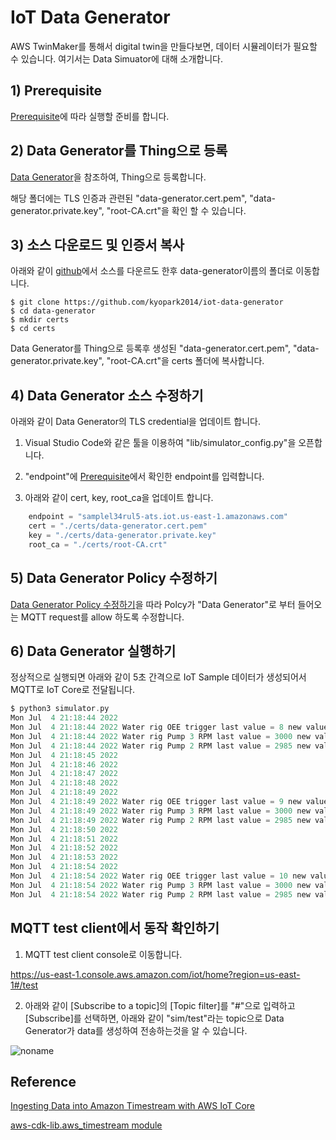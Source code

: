 # IoT Data Generator 

AWS TwinMaker를 통해서 digital twin을 만들다보면, 데이터 시뮬레이터가 필요할 수 있습니다. 여기서는 Data Simuator에 대해 소개합니다. 

## 1) Prerequisite

[Prerequisite](https://github.com/kyopark2014/iot-data-generator/blob/main/prerequisite.md)에 따라 실행할 준비를 합니다.
 
## 2) Data Generator를 Thing으로 등록

[Data Generator](https://github.com/kyopark2014/iot-data-generator/blob/main/registration.md)을 참조하여, Thing으로 등록합니다.

해당 폴더에는 TLS 인증과 관련된 "data-generator.cert.pem", "data-generator.private.key", "root-CA.crt"을 확인 할 수 있습니다. 

## 3) 소스 다운로드 및 인증서 복사

아래와 같이 [github](https://github.com/kyopark2014/iot-data-generator)에서 소스를 다운르도 한후 data-generator이름의 폴더로 이동합니다.

```
$ git clone https://github.com/kyopark2014/iot-data-generator
$ cd data-generator
$ mkdir certs
$ cd certs
```

Data Generator를 Thing으로 등록후 생성된 "data-generator.cert.pem", "data-generator.private.key", "root-CA.crt"을 certs 폴더에 복사합니다. 

## 4) Data Generator 소스 수정하기 

아래와 같이 Data Generator의 TLS credential을 업데이트 합니다. 

1) Visual Studio Code와 같은 툴을 이용하여 "lib/simulator_config.py"을 오픈합니다.

2) "endpoint"에 [Prerequisite](https://github.com/kyopark2014/iot-data-generator/blob/main/prerequisite.md)에서 확인한 endpoint를 입력합니다.

3) 아래와 같이 cert, key, root_ca을 업데이트 합니다.


```java
    endpoint = "samplel34rul5-ats.iot.us-east-1.amazonaws.com"
    cert = "./certs/data-generator.cert.pem"
    key = "./certs/data-generator.private.key"
    root_ca = "./certs/root-CA.crt"
```    

## 5) Data Generator Policy 수정하기

[Data Generator Policy 수정하기](https://github.com/kyopark2014/iot-data-generator/blob/main/policy.md)을 따라 Polcy가 "Data Generator"로 부터 들어오는 MQTT request를 allow 하도록 수정합니다. 

## 6) Data Generator 실행하기 

정상적으로 실행되면 아래와 같이 5초 간격으로 IoT Sample 데이터가 생성되어서 MQTT로 IoT Core로 전달됩니다. 

```c
$ python3 simulator.py
Mon Jul  4 21:18:44 2022
Mon Jul  4 21:18:44 2022 Water rig OEE trigger last value = 8 new value = 9
Mon Jul  4 21:18:44 2022 Water rig Pump 3 RPM last value = 3000 new value = 3000.0
Mon Jul  4 21:18:44 2022 Water rig Pump 2 RPM last value = 2985 new value = 2985.0
Mon Jul  4 21:18:45 2022
Mon Jul  4 21:18:46 2022
Mon Jul  4 21:18:47 2022
Mon Jul  4 21:18:48 2022
Mon Jul  4 21:18:49 2022
Mon Jul  4 21:18:49 2022 Water rig OEE trigger last value = 9 new value = 10
Mon Jul  4 21:18:49 2022 Water rig Pump 3 RPM last value = 3000 new value = 3000.0
Mon Jul  4 21:18:49 2022 Water rig Pump 2 RPM last value = 2985 new value = 2985.4582583995502
Mon Jul  4 21:18:50 2022
Mon Jul  4 21:18:51 2022
Mon Jul  4 21:18:52 2022
Mon Jul  4 21:18:53 2022
Mon Jul  4 21:18:54 2022
Mon Jul  4 21:18:54 2022 Water rig OEE trigger last value = 10 new value = 9
Mon Jul  4 21:18:54 2022 Water rig Pump 3 RPM last value = 3000 new value = 3000
Mon Jul  4 21:18:54 2022 Water rig Pump 2 RPM last value = 2985 new value = 2985
```

## MQTT test client에서 동작 확인하기 

1) MQTT test client console로 이동합니다.

https://us-east-1.console.aws.amazon.com/iot/home?region=us-east-1#/test

2) 아래와 같이 [Subscribe to a topic]의 [Topic filter]를 "#"으로 입력하고 [Subscribe]를 선택하면, 아래와 같이 "sim/test"라는 topic으로 Data Generator가 data를 생성하여 전송하는것을 알 수 있습니다. 


![noname](https://user-images.githubusercontent.com/52392004/177160702-11a3506e-a89f-4648-af12-ba9b87e3f183.png)



## Reference

[Ingesting Data into Amazon Timestream with AWS IoT Core](https://www.youtube.com/watch?v=00Wersoz2Q4)

[aws-cdk-lib.aws_timestream module](https://docs.aws.amazon.com/cdk/api/v2/docs/aws-cdk-lib.aws_timestream-readme.html)
